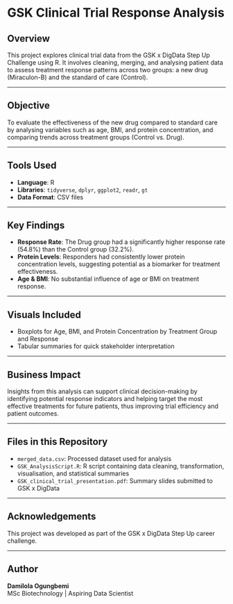 # GSK Clinical Trial Response Analysis

## Overview
This project explores clinical trial data from the GSK x DigData Step Up Challenge using R. It involves cleaning, merging, and analysing patient data to assess treatment response patterns across two groups: a new drug (Miraculon-B) and the standard of care (Control).

---

## Objective
To  evaluate the effectiveness of the new drug compared to standard care by analysing variables such as age, BMI, and protein concentration, and comparing trends across treatment groups (Control vs. Drug).

---

## Tools Used
- **Language**: R
- **Libraries**: `tidyverse`, `dplyr`, `ggplot2`, `readr`, `gt`
- **Data Format**: CSV files

---

## Key Findings
- **Response Rate**: The Drug group had a significantly higher response rate (54.8%) than the Control group (32.2%).
- **Protein Levels**: Responders had consistently lower protein concentration levels, suggesting potential as a biomarker for treatment effectiveness.
- **Age & BMI**: No substantial influence of age or BMI on treatment response.

---

## Visuals Included
- Boxplots for Age, BMI, and Protein Concentration by Treatment Group and Response
- Tabular summaries for quick stakeholder interpretation

---

## Business Impact
Insights from this analysis can support clinical decision-making by identifying potential response indicators and helping target the most effective treatments for future patients, thus improving trial efficiency and patient outcomes.

---

## Files in this Repository
- `merged_data.csv`: Processed dataset used for analysis
- `GSK_AnalysisScript.R`: R script containing data cleaning, transformation, visualisation, and statistical summaries
- `GSK_clinical_trial_presentation.pdf`: Summary slides submitted to GSK x DigData

---

## Acknowledgements
This project was developed as part of the GSK x DigData Step Up career challenge.

---

## Author
**Damilola Ogungbemi**  
MSc Biotechnology | Aspiring Data Scientist 
